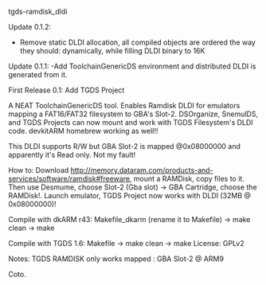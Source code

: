 tgds-ramdisk_dldi

Update 0.1.2:
- Remove static DLDI allocation, all compiled objects are ordered the way they should: dynamically, while filling DLDI binary to 16K

Update 0.1.1:
-Add ToolchainGenericDS environment and distributed DLDI is generated from it.

First Release 0.1: Add TGDS Project


A NEAT ToolchainGenericDS tool. Enables Ramdisk DLDI for emulators mapping a FAT16/FAT32 filesystem to GBA's Slot-2. 
DSOrganize, SnemulDS, and TGDS Projects can now mount and work with TGDS Filesystem's DLDI code. 
devkitARM homebrew working as well!!

This DLDI supports R/W but GBA Slot-2 is mapped @0x08000000 and apparently it's Read only. Not my fault!

How to:
Download http://memory.dataram.com/products-and-services/software/ramdisk#freeware, mount a RAMDisk, copy files to it. 
Then use Desmume, choose Slot-2 (Gba slot) -> GBA Cartridge, choose the RAMDisk!. 
Launch emulator, TGDS Project now works with DLDI (32MB @ 0x08000000)!


Compile with dkARM r43: Makefile_dkarm (rename it to Makefile) -> make clean -> make

Compile with TGDS 1.6: Makefile -> make clean -> make
License: GPLv2

Notes:
TGDS RAMDISK only works mapped : GBA Slot-2 @ ARM9

Coto.